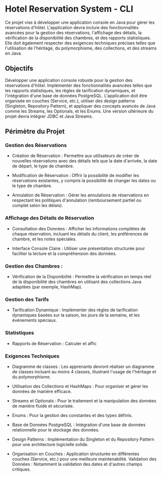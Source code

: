 # Hotel Reservation System - CLI

Ce projet vise à développer une application console en Java pour gérer les réservations d'hôtel. L'application devra inclure des fonctionnalités avancées pour la gestion des réservations, l'affichage des détails, la vérification de la disponibilité des chambres, et des rapports statistiques. Elle doit également respecter des exigences techniques précises telles que l'utilisation de l'héritage, du polymorphisme, des collections, et des streams en Java.

## Objectifs

Développer une application console robuste pour la gestion des réservations d'hôtel. Implémenter des fonctionnalités avancées telles que les rapports statistiques, les règles de tarification dynamiques, et l'intégration d'une base de données PostgreSQL. L'application doit être organisée en couches (Service, etc.), utiliser des design patterns (Singleton, Repository Pattern), et appliquer des concepts avancés de Java comme les Streams, les Optionals, et les Enums. Une version ultérieure du projet devra intégrer JDBC et Java Streams.

## Périmètre du Projet

### Gestion des Réservations 

- Création de Réservation : Permettre aux utilisateurs de créer de nouvelles réservations avec des détails tels que la date d'arrivée, la date de départ, le type de chambre.

- Modification de Réservation : Offrir la possibilité de modifier les réservations existantes, y compris la possibilité de changer les dates ou le type de chambre.

- Annulation de Réservation : Gérer les annulations de réservations en respectant les politiques d'annulation (remboursement partiel ou complet selon les délais).

### Affichage des Détails de Réservation

- Consultation des Données : Afficher les informations complètes de chaque réservation, incluant les détails du client, les préférences de chambre, et les notes spéciales.

- Interface Console Claire : Utiliser une présentation structurée pour faciliter la lecture et la compréhension des données.

### Gestion des Chambres :

- Vérification de la Disponibilité : Permettre la vérification en temps réel de la disponibilité des chambres en utilisant des collections Java adaptées (par exemple, HashMap).

### Gestion des Tarifs 

- Tarification Dynamique : Implémenter des règles de tarification dynamiques basées sur la saison, les jours de la semaine, et les événements spéciaux.

### Statistiques 

- Rapports de Réservation : Calculer et affic

### Exigences Techniques 

- Diagramme de classes : Les apprenants devront réaliser un diagramme de classes incluant au moins 4 classes, illustrant l'usage de l'héritage et du polymorphisme.

- Utilisation des Collections et HashMaps : Pour organiser et gérer les données de manière efficace.

- Streams et Optionals : Pour le traitement et la manipulation des données de manière fluide et sécurisée.

- Enums : Pour la gestion des constantes et des types définis.

- Base de Données PostgreSQL : Intégration d'une base de données relationnelle pour le stockage des données.

- Design Patterns : Implémentation du Singleton et du Repository Pattern pour une architecture logicielle solide.

- Organisation en Couches : Application structurée en différentes couches (Service, etc.) pour une meilleure maintenabilité. Validation des Données : Notamment la validation des dates et d'autres champs critiques.
